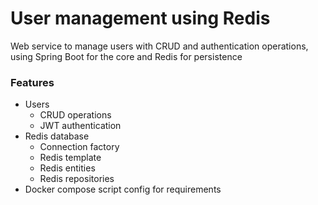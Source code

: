 # User management using Redis
Web service to manage users with CRUD and authentication operations, using Spring Boot for the core and Redis for persistence

### Features
- Users
  * CRUD operations
  * JWT authentication
- Redis database
  * Connection factory
  * Redis template
  * Redis entities
  * Redis repositories
- Docker compose script config for requirements
